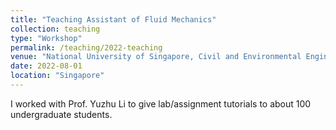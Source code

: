 ```yaml
---
title: "Teaching Assistant of Fluid Mechanics"
collection: teaching
type: "Workshop"
permalink: /teaching/2022-teaching
venue: "National University of Singapore, Civil and Environmental Engineering"
date: 2022-08-01
location: "Singapore"
---
```


I worked with Prof. Yuzhu Li to give lab/assignment tutorials to about 100 undergraduate students.
